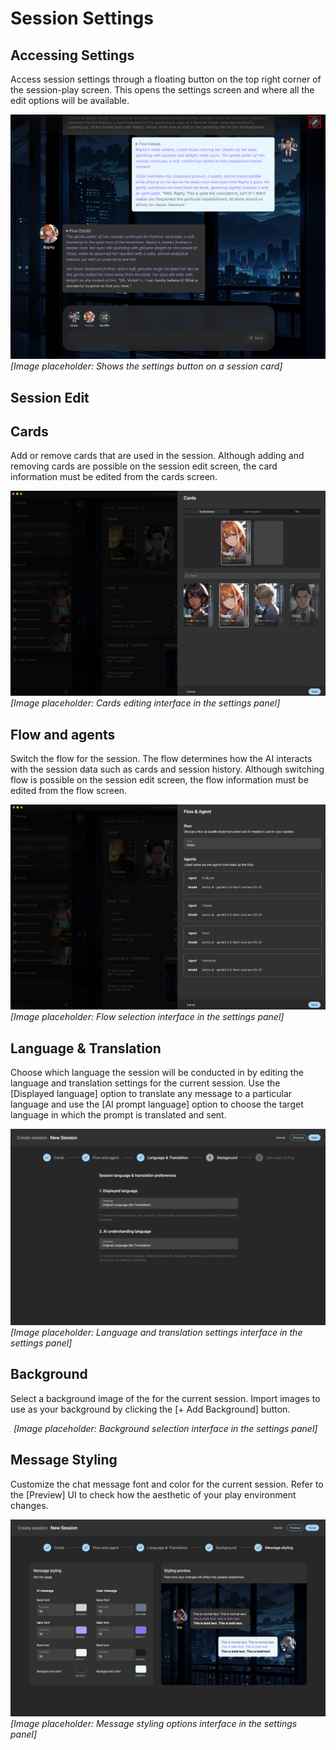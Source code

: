 # Session Settings

## Accessing Settings

Access session settings through a floating button on the top right corner of the session-play screen. This opens the settings screen and where all the edit options will be available.

![Session settings button](./images/session-settings-button.png)
*[Image placeholder: Shows the settings button on a session card]*

## Session Edit

## Cards

Add or remove cards that are used in the session. Although adding and removing cards are possible on the session edit screen, the card information must be edited from the cards screen.

![Edit cards](./images/edit-cards-step.png)
*[Image placeholder: Cards editing interface in the settings panel]*

## Flow and agents

Switch the flow for the session. The flow determines how the AI interacts with the session data such as cards and session history.
Although switching flow is possible on the session edit screen, the flow information must be edited from the flow screen.

![Edit flow](./images/edit-flow-step.png)
*[Image placeholder: Flow selection interface in the settings panel]*

## Language & Translation

Choose which language the session will be conducted in by editing the language and translation settings for the current session.
Use the [Displayed language] option to translate any message to a particular language and use the [AI prompt language] option to choose the target language in which the prompt is translated and sent.

![Language and translation step](./images/language-translation-step.png)
*[Image placeholder: Language and translation settings interface in the settings panel]*

## Background

Select a background image of the for the current session. Import images to use as your background by clicking the [+ Add Background] button.

![Background step](./images/background-step.png)
*[Image placeholder: Background selection interface in the settings panel]*

## Message Styling

Customize the chat message font and color for the current session. Refer to the [Preview] UI to check how the aesthetic of your play environment changes.

![Message styling step](./images/message-styling-step.png)
*[Image placeholder: Message styling options interface in the settings panel]*